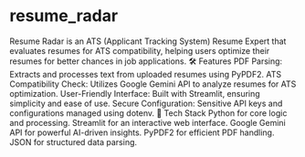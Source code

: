 # resume_radar
 Resume Radar is an ATS (Applicant Tracking System) Resume Expert that evaluates resumes for ATS compatibility, helping users optimize their resumes for better chances in job applications.  🛠️ Features PDF Parsing: Extracts and processes text from uploaded resumes using PyPDF2. ATS Compatibility Check: Utilizes Google Gemini API to analyze resumes for ATS optimization. User-Friendly Interface: Built with Streamlit, ensuring simplicity and ease of use. Secure Configuration: Sensitive API keys and configurations managed using dotenv. 🔧 Tech Stack Python for core logic and processing. Streamlit for an interactive web interface. Google Gemini API for powerful AI-driven insights. PyPDF2 for efficient PDF handling. JSON for structured data parsing.
